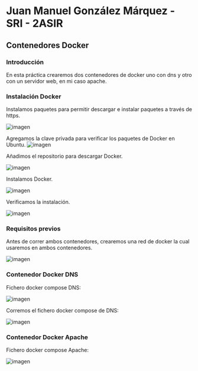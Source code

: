 # Juan Manuel González Márquez - SRI - 2ASIR
## Contenedores Docker
### Introducción
En esta práctica crearemos dos contenedores de docker uno con dns y otro con un servidor web, en mi caso apache.
### Instalación Docker
Instalamos paquetes para permitir descargar e instalar paquetes a través de https.

![imagen](https://github.com/CrqzyRod/SRI2T-Docker/assets/122454007/c2784c2f-5d08-401e-ade2-5a558b63b777)

Agregamos la clave privada para verificar los paquetes de Docker en Ubuntu.
![imagen](https://github.com/CrqzyRod/SRI2T-Docker/assets/122454007/b43739f7-74f1-43b5-8313-a0de4b5885d8)

Añadimos el repositorio para descargar Docker.

![imagen](https://github.com/CrqzyRod/SRI2T-Docker/assets/122454007/b94f241f-02bf-4c09-8851-a31a49d76ab3)

Instalamos Docker.

![imagen](https://github.com/CrqzyRod/SRI2T-Docker/assets/122454007/d9be94bb-180c-4172-97ae-396a21a34939)

Verificamos la instalación.

![imagen](https://github.com/CrqzyRod/SRI2T-Docker/assets/122454007/f68addc9-6668-431d-b820-0fc861bd6707)

### Requisitos previos
Antes de correr ambos contenedores, crearemos una red de docker la cual usaremos en ambos contenedores.

![imagen](https://github.com/CrqzyRod/SRI2T-Docker/assets/122454007/dd6d67ff-b0f2-4cff-9528-03bf9e8f7548)

### Contenedor Docker DNS

Fichero docker compose DNS:

![imagen](https://github.com/CrqzyRod/SRI2T-Docker/assets/122454007/d4d49776-a0af-46c2-b1db-b617a66937a0)

Corremos el fichero docker compose de DNS:

![imagen](https://github.com/CrqzyRod/SRI2T-Docker/assets/122454007/72fd5997-6754-40cc-b642-a38bdfde4a9c)

### Contenedor Docker Apache

Fichero docker compose Apache:

![imagen](https://github.com/CrqzyRod/SRI2T-Docker/assets/122454007/6dcc0ed2-126e-4673-a0c3-63104c2d91c9)

